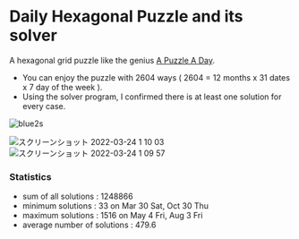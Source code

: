 # Daily Hexagonal Puzzle and its solver

A hexagonal grid puzzle like the genius [A Puzzle A Day](https://www.dragonfjord.com/product/a-puzzle-a-day/). 

* You can enjoy the puzzle with 2604 ways ( 2604 = 12 months x 31 dates x 7 day of the week ).
* Using the solver program, I confirmed there is at least one solution for every case.

![blue2s](https://user-images.githubusercontent.com/86639425/159890207-345e0a6f-cf5a-4aae-a1e7-f1b55477a540.jpg)

![スクリーンショット 2022-03-24 1 10 03](https://user-images.githubusercontent.com/86639425/159744905-7e96b5de-418b-4470-95d4-b50779221c5a.jpg)
![スクリーンショット 2022-03-24 1 09 57](https://user-images.githubusercontent.com/86639425/159744922-e873e5a1-df7c-456e-8698-69f93c678abc.jpg)

### Statistics

* sum of all solutions : 1248866
* minimum solutions : 33 on Mar 30 Sat, Oct 30 Thu
* maximum solutions : 1516 on May 4 Fri, Aug 3 Fri
* average number of solutions : 479.6
